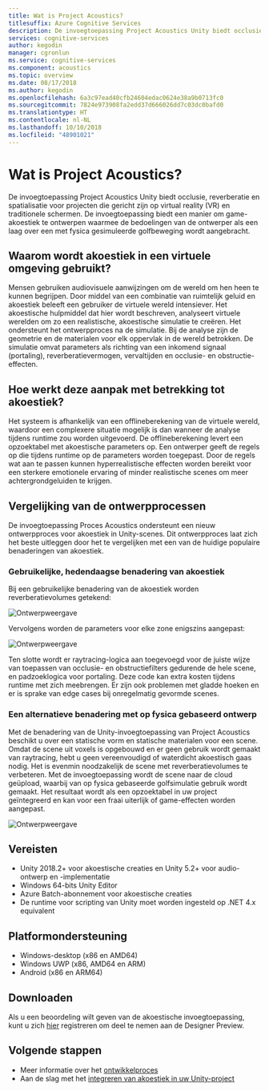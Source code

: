 ```yaml
---
title: Wat is Project Acoustics?
titlesuffix: Azure Cognitive Services
description: De invoegtoepassing Project Acoustics Unity biedt occlusie, reverberatie en spatialisatie voor projecten die gericht zijn op virtual reality (VR) en traditionele schermen.
services: cognitive-services
author: kegodin
manager: cgronlun
ms.service: cognitive-services
ms.component: acoustics
ms.topic: overview
ms.date: 08/17/2018
ms.author: kegodin
ms.openlocfilehash: 6a3c97ead40cfb24604edac0624e38a9b0713fc0
ms.sourcegitcommit: 7824e973908fa2edd37d666026dd7c03dc0bafd0
ms.translationtype: HT
ms.contentlocale: nl-NL
ms.lasthandoff: 10/10/2018
ms.locfileid: "48901021"
---
```

# <a name="what-is-project-acoustics"></a>Wat is Project Acoustics?
De invoegtoepassing Project Acoustics Unity biedt occlusie, reverberatie en spatialisatie voor projecten die gericht zijn op virtual reality (VR) en traditionele schermen. De invoegtoepassing biedt een manier om game-akoestiek te ontwerpen waarmee de bedoelingen van de ontwerper als een laag over een met fysica gesimuleerde golfbeweging wordt aangebracht.

## <a name="why-use-acoustics-in-virtual-environments"></a>Waarom wordt akoestiek in een virtuele omgeving gebruikt?
Mensen gebruiken audiovisuele aanwijzingen om de wereld om hen heen te kunnen begrijpen. Door middel van een combinatie van ruimtelijk geluid en akoestiek beleeft een gebruiker de virtuele wereld intensiever. Het akoestische hulpmiddel dat hier wordt beschreven, analyseert virtuele werelden om zo een realistische, akoestische simulatie te creëren. Het ondersteunt het ontwerpproces na de simulatie. Bij de analyse zijn de geometrie en de materialen voor elk oppervlak in de wereld betrokken. De simulatie omvat parameters als richting van een inkomend signaal (portaling), reverberatievermogen, vervaltijden en occlusie- en obstructie-effecten.

## <a name="how-does-this-approach-to-acoustics-work"></a>Hoe werkt deze aanpak met betrekking tot akoestiek?
Het systeem is afhankelijk van een offlineberekening van de virtuele wereld, waardoor een complexere situatie mogelijk is dan wanneer de analyse tijdens runtime zou worden uitgevoerd. De offlineberekening levert een opzoektabel met akoestische parameters op. Een ontwerper geeft de regels op die tijdens runtime op de parameters worden toegepast. Door de regels wat aan te passen kunnen hyperrealistische effecten worden bereikt voor een sterkere emotionele ervaring of minder realistische scenes om meer achtergrondgeluiden te krijgen.

## <a name="design-process-comparison"></a>Vergelijking van de ontwerpprocessen
De invoegtoepassing Proces Acoustics ondersteunt een nieuw ontwerpproces voor akoestiek in Unity-scenes. Dit ontwerpproces laat zich het beste uitleggen door het te vergelijken met een van de huidige populaire benaderingen van akoestiek.

### <a name="typical-approach-to-acoustics-today"></a>Gebruikelijke, hedendaagse benadering van akoestiek
Bij een gebruikelijke benadering van de akoestiek worden reverberatievolumes getekend:

![Ontwerpweergave](media/reverbZonesAltSPace2.png)

Vervolgens worden de parameters voor elke zone enigszins aangepast:

![Ontwerpweergave](media/TooManyReverbParameters.png)

Ten slotte wordt er raytracing-logica aan toegevoegd voor de juiste wijze van toepassen van occlusie- en obstructiefilters gedurende de hele scene, en padzoeklogica voor portaling. Deze code kan extra kosten tijdens runtime met zich meebrengen. Er zijn ook problemen met gladde hoeken en er is sprake van edge cases bij onregelmatig gevormde scenes.

### <a name="an-alternative-approach-with-physics-based-design"></a>Een alternatieve benadering met op fysica gebaseerd ontwerp
Met de benadering van de Unity-invoegtoepassing van Project Acoustics beschikt u over een statische vorm en statische materialen voor een scene. Omdat de scene uit voxels is opgebouwd en er geen gebruik wordt gemaakt van raytracing, hebt u geen vereenvoudigd of waterdicht akoestisch gaas nodig. Het is evenmin noodzakelijk de scene met reverberatievolumes te verbeteren. Met de invoegtoepassing wordt de scene naar de cloud geüpload, waarbij van op fysica gebaseerde golfsimulatie gebruik wordt gemaakt. Het resultaat wordt als een opzoektabel in uw project geïntegreerd en kan voor een fraai uiterlijk of game-effecten worden aangepast.

![Ontwerpweergave](media/GearsWithVoxels.jpg)

## <a name="requirements"></a>Vereisten
* Unity 2018.2+ voor akoestische creaties en Unity 5.2+ voor audio-ontwerp en -implementatie
* Windows 64-bits Unity Editor
* Azure Batch-abonnement voor akoestische creaties
* De runtime voor scripting van Unity moet worden ingesteld op .NET 4.x equivalent

## <a name="platform-support"></a>Platformondersteuning
* Windows-desktop (x86 en AMD64)
* Windows UWP (x86, AMD64 en ARM)
* Android (x86 en ARM64)

## <a name="download"></a>Downloaden
Als u een beoordeling wilt geven van de akoestische invoegtoepassing, kunt u zich [hier](https://forms.office.com/Pages/ResponsePage.aspx?id=v4j5cvGGr0GRqy180BHbRwMoAEhDCLJNqtVIPwQN6rpUOFRZREJRR0NIQllDOTQ1U0JMNVc4OFNFSy4u) registreren om deel te nemen aan de Designer Preview.

## <a name="next-steps"></a>Volgende stappen
* Meer informatie over het [ontwikkelproces](design-process.md)
* Aan de slag met het [integreren van akoestiek in uw Unity-project](getting-started.md)

